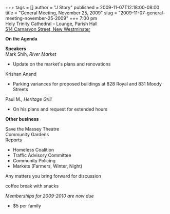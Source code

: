 +++
tags = []
author = "J Story"
published = 2009-11-07T12:18:00-08:00
title = "General Meeting, November 25, 2009"
slug = "2009-11-07-general-meeting-november-25-2009"
+++
7:00 pm  
Holy Trinity Cathedral – Lounge, Parish Hall  
[514 Carnarvon Street, New
Westminster](http://maps.google.com/maps/place?cid=15445409198139240065&q=514+Carnarvon+Street,+New+Westminster,bc&hl=en&cd=1&cad=src:pplink&ei=vNf1SsGCGaaKtgP5-vGHAg&sig2=0WtLlQwsGhb_H2AskwulPQ)  
  
<span style="font-weight: bold;font-family:arial;">On the
Agenda</span>  
  
<span style="font-weight: bold;">Speakers</span>  
Mark Shih, <span style="font-style: italic;">River Market</span>  

-   Update on the market's plans and renovations

Krishan Anand  

-   Parking variances for proposed buildings at 828 Royal and 831 Moody
    Streets

Paul M., <span style="font-style: italic;">Heritage Grill</span>  

-   On his plans and request for extended hours

  
<span style="font-weight: bold;">Other business</span>  
  
Save the Massey Theatre  
Community Gardens  
Reports  

-   Homeless Coalition
-   Traffic Advisory Committee
-   Community Policing
-   Markets (Farmers, Winter, Night)

Any matters you bring forward for discussion  
  

coffee break with snacks  
  

<span style="font-style: italic;">Memberships for 2009-2010 are now due
- $5 per family</span>
